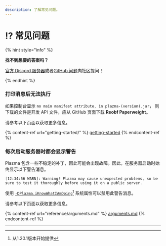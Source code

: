 ```yaml
---
description: 了解常见问题。
---
```


# ⁉️ 常见问题

{% hint style="info" %}

**找不到想要的答案吗？**

[官方 Discord 服务器](https://discord.gg/MmfC52K8A8)或者[GitHub 问题](https://github.com/PlazmaMC/PlazmaBukkit/issues)向社区提问！

{% endhint %}

### 打印消息后无法执行

如果控制台显示 `no main manifest attribute, in plazma-(version).jar`，
则下载的文件是开发 API 文件，应从 GitHub 页面下载 **Reobf Paperweight**。

请参考以下页面以获取更多信息。

{% content-ref url="getting-started/" %}
[getting-started](getting-started#id-2)
{% endcontent-ref %}

### 每次启动服务器时都会显示警告

Plazma 包含一些不稳定的补丁，因此可能会出现故障。因此，在服务器启动时始终显示以下警告消息。

```log
[12:34:56 WARN]: Warning! Plazma may cause unexpected problems, so be sure to test it thoroughly before using it on a public server.
```

使用 [`-DPlazma.iKnowWhatIAmDoing`](#user-content-fn-1)[^1] 系统属性可以禁用此警告消息。

请参考以下页面以获取更多信息。

{% content-ref url="reference/arguments.md" %}
[arguments.md](reference/arguments.md#plazma.iknowwhatiamdoing)
{% endcontent-ref %}

***

[^1]: 从1.20.1版本开始提供
